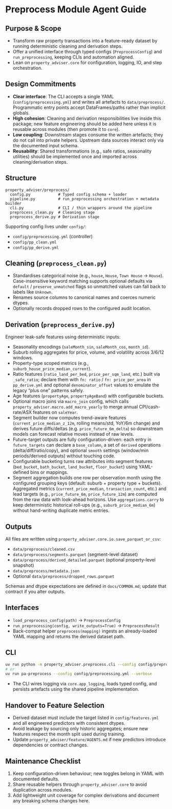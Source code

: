 # Preprocess Module Agent Guide

## Purpose & Scope
- Transform raw property transactions into a feature-ready dataset by running deterministic cleaning and derivation steps.
- Offer a unified interface through typed configs (`PreprocessConfig`) and `run_preprocessing`, keeping CLIs and automation aligned.
- Lean on `property_adviser.core` for configuration, logging, IO, and step orchestration.

## Design Commitments
- **Clear interface**: The CLI accepts a single YAML (`config/preprocessing.yml`) and writes all artefacts to `data/preprocess/`. Programmatic entry points accept DataFrames/paths rather than implicit globals.
- **High cohesion**: Cleaning and derivation responsibilities live inside this package; new feature engineering should be added here unless it is reusable across modules (then promote it to `core`).
- **Low coupling**: Downstream stages consume the written artefacts; they do not call into private helpers. Upstream data sources interact only via the documented input schema.
- **Reusability**: Shared transformations (e.g., safe ratios, seasonality utilities) should be implemented once and imported across cleaning/derivation steps.

## Structure
```
property_adviser/preprocess/
  config.py            # Typed config schema + loader
  pipeline.py          # run_preprocessing orchestration + metadata builder
  cli.py               # CLI / thin wrappers around the pipeline
  preprocess_clean.py  # Cleaning stage
  preprocess_derive.py # Derivation stage
```
Supporting config lives under `config/`:
- `config/preprocessing.yml` (controller)
- `config/pp_clean.yml`
- `config/pp_derive.yml`

## Cleaning (`preprocess_clean.py`)
- Standardises categorical noise (e.g., `house`, `House`, `Town House` → `House`). Case-insensitive keyword matching supports optional defaults via `default` / `preserve_unmatched` flags so unmatched values can fall back to labels like `Unknown`.
- Renames source columns to canonical names and coerces numeric dtypes.
- Optionally records dropped rows to the configured audit location.

## Derivation (`preprocess_derive.py`)
Engineer leak-safe features using deterministic inputs:
- Seasonality encodings (`saleMonth_sin`, `saleMonth_cos`, `month_id`).
- Suburb rolling aggregates for price, volume, and volatility across 3/6/12 windows.
- Property-type scoped metrics (e.g., `suburb_house_price_median_current`).
- Ratio features (`ratio_land_per_bed`, `price_per_sqm_land`, etc.) built via `_safe_ratio`; declare them with `fn: ratio` / `fn: price_per_area` in `pp_derive.yml` and optional `denominator_offset` values to emulate the legacy “plus one” patterns safely.
- Age features (`propertyAge`, `propertyAgeBand`) with configurable buckets.
- Optional macro joins via `macro_join` config, which calls `property_adviser.macro.add_macro_yearly` to merge annual CPI/cash-rate/ASX features on `saleYear`.
- Segment builder now computes trend-aware features (`current_price_median_z_12m`, rolling means/std, YoY/6m change) and derives future diffs/deltas (e.g. `price_future_6m_delta`) so downstream models can forecast relative moves instead of raw levels.
- Future-target outputs are fully configuration-driven: each entry in `future_targets` can declare a `base_column`, a set of `derived` operations (delta/diff/ratio/copy), and optional `smooth` settings (window/min periods/derived outputs) without touching code.
- Configurable bucketing turns raw attributes into segment features (`bed_bucket`, `bath_bucket`, `land_bucket`, `floor_bucket`) using YAML-defined bins or mappings.
- Segment aggregation builds one row per observation month using the configured grouping keys (default: suburb + property type + buckets). Aggregated metrics (`current_price_median`, `transaction_count`, etc.) and lead targets (e.g., `price_future_6m`, `price_future_12m`) are computed from the raw data with look-ahead horizons. Use `aggregations.carry` to keep deterministic historical roll-ups (e.g., `suburb_price_median_6m`) without hand-writing duplicate metric entries.

## Outputs
All files are written using `property_adviser.core.io.save_parquet_or_csv`:
- `data/preprocess/cleaned.csv`
- `data/preprocess/segments.parquet` (segment-level dataset)
- `data/preprocess/derived_detailed.parquet` (optional property-level snapshot)
- `data/preprocess/metadata.json`
- Optional `data/preprocess/dropped_rows.parquet`

Schemas and dtype expectations are defined in `docs/COMMON.md`; update that contract if you alter outputs.

## Interfaces
- `load_preprocess_config(path)` → `PreprocessConfig`
- `run_preprocessing(config, write_outputs=True)` → `PreprocessResult`
- Back-compat helper `preprocess(mapping)` ingests an already-loaded YAML mapping and returns the derived dataset path.

## CLI
```bash
uv run python -m property_adviser.preprocess.cli --config config/preprocessing.yml --verbose
# or
uv run pa-preprocess --config config/preprocessing.yml --verbose
```
- The CLI wires logging via `core.app_logging`, loads typed config, and persists artefacts using the shared pipeline implementation.

## Handover to Feature Selection
- Derived dataset must include the target listed in `config/features.yml` and all engineered predictors with consistent dtypes.
- Avoid leakage by sourcing only historic aggregates; ensure new features respect the month split used during training.
- Update `property_adviser/feature/AGENTS.md` if new predictors introduce dependencies or contract changes.

## Maintenance Checklist
1. Keep configuration-driven behaviour; new toggles belong in YAML with documented defaults.
2. Share reusable helpers through `property_adviser.core` to avoid duplication across modules.
3. Add lightweight unit coverage for complex derivations and document any breaking schema changes here.
